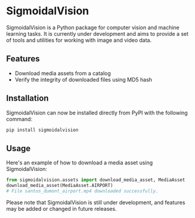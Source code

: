 # SigmoidalVision

SigmoidalVision is a Python package for computer vision and machine learning tasks. It is currently under development and aims to provide a set of tools and utilities for working with image and video data.

## Features

- Download media assets from a catalog
- Verify the integrity of downloaded files using MD5 hash

## Installation

SigmoidalVision can now be installed directly from PyPI with the following command:

```bash
pip install sigmoidalvision
```

## Usage

Here's an example of how to download a media asset using SigmoidalVision:

```python
from sigmoidalvision.assets import download_media_asset, MediaAsset
download_media_asset(MediaAsset.AIRPORT)
# File santos_dumont_airport.mp4 downloaded successfully.
```

Please note that SigmoidalVision is still under development, and features may be added or changed in future releases.